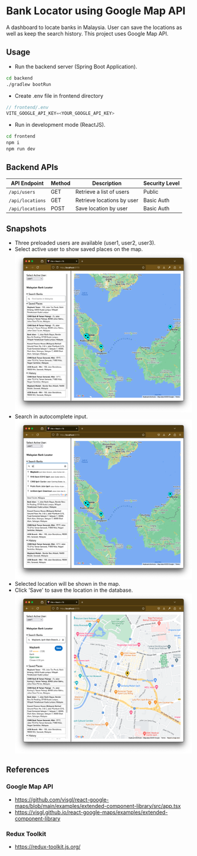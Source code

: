 # Bank Locator using Google Map API

A dashboard to locate banks in Malaysia. User can save the locations as well as keep the search history. This project uses Google Map API.

## Usage

* Run the backend server (Spring Boot Application).
```bash
cd backend
./gradlew bootRun
```
* Create .env file in frontend directory
```javascript
// frontend/.env
VITE_GOOGLE_API_KEY=<YOUR_GOOGLE_API_KEY>
```
* Run in development mode (ReactJS).
```bash
cd frontend
npm i
npm run dev
```

## Backend APIs
| API Endpoint          | Method | Description                     |Security Level |
|-----------------------|--------|---------------------------------|---------------|
| `/api/users`          | GET    | Retrieve a list of users        | Public        |
| `/api/locations`      | GET    | Retrieve locations by user      | Basic Auth    |
| `/api/locations`      | POST   | Save location by user           | Basic Auth    | 

## Snapshots
* Three preloaded users are available (user1, user2, user3).
* Select active user to show saved places on the map.
![Example Image](./images/img4.png)
* Search in autocomplete input.
![Example Image](./images/img2.png)
* Selected location will be shown in the map.
* Click 'Save' to save the location in the database.
![Example Image](./images/img3.png)

## References

### Google Map API
* https://github.com/visgl/react-google-maps/blob/main/examples/extended-component-library/src/app.tsx
* https://visgl.github.io/react-google-maps/examples/extended-component-library

### Redux Toolkit
* https://redux-toolkit.js.org/
